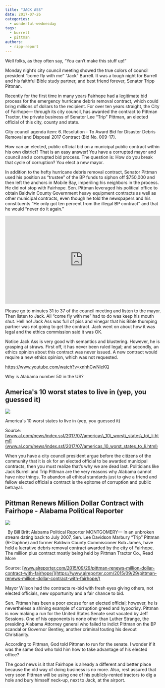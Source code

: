 ```yaml
---
title: "JACK ASS"
date: 2017-07-26
categories: 
  - wonderful-wednesday
tags: 
  - burrell
  - pittman
authors: 
  - ripp-report
---
```


Well folks, as they often say, “You can’t make this stuff up!”

Monday night’s city council meeting showed the true colors of council president “come fly with me” “Jack” Burrell. It was a tough night for Burrell and his faithful Bible study partner, and best friend forever, Senator Tripp Pittman.

Recently for the first time in many years Fairhope had a legitimate bid process for the emergency hurricane debris removal contract, which could bring millions of dollars to the recipient. For over ten years straight, the City of Fairhope― through its city council, has awarded the contract to Pittman Tractor, the private business of Senator Lee “Trip” Pittman, an elected official of this city, county and state.

City council agenda item: 6. Resolution - To Award Bid for Disaster Debris Removal and Disposal 2017 Contract (Bid No. 009-17).

How can an elected, public official bid on a municipal public contract within his own district? That is an easy answer! You have a corrupted mayor and council and a corrupted bid process. The question is: How do you break that cycle of corruption? You elect a new mayor.

In addition to the hefty hurricane debris removal contract, Senator Pittman used his position as “trustee” of the BP funds to siphon off $750,000 and then left the anchors in Mobile Bay, imperiling his neighbors in the process. He did not stop with Fairhope. Sen. Pittman leveraged his political office to obtain Baldwin County Government heavy equipment contracts as well as other municipal contracts, even though he told the newspapers and his constituents “He only got ten percent from the illegal BP contract” and that he would “never do it again.”

<iframe style="border: none; overflow: hidden;" src="https://cdn.rippreport.com/wp-content/uploads/2017/07/post.php?href=https%3A%2F%2Fwww.facebook.com%2FTheRippReport%2Fposts%2F1343505082344956&amp;width=500" width="500" height="284" frameborder="0" scrolling="no"></iframe>

Please go to minutes 31 to 37 of the council meeting and listen to the mayor. Then listen to Jack. All “come fly with me” had to do was keep his mouth shut. Hell no! Jack Ass was full of piss and vinegar that his Bible thumping partner was not going to get the contract. Jack went on about how it was legal and the ethics commission said it was OK.

Notice Jack Ass is very good with semantics and blustering. However, he is grasping at straws. First off, it has never been ruled legal; and secondly, an ethics opinion about this contract was never issued. A new contract would require a new ethics opinion, which was not requested.

https://www.youtube.com/watch?v=xnhhCwNleKQ

Why is Alabama number 50 in the US?

## America's 10 worst states to live in (yep, you guessed it)

![](https://cdn.rippreport.com/wp-content/uploads/2017/07/american-flagjpg-f6cd5e86dc941528.jpg)

America's 10 worst states to live in (yep, you guessed it)

Source: [www.al.com/news/index.ssf/2017/07/americas\_10\_worst\_states\_to\_li.html](www.al.com/news/index.ssf/2017/07/americas_10_worst_states_to_li.html)

When you have a city council president argue before the citizens of the community that it is ok for an elected official to be awarded municipal contracts, then you must realize that’s why we are dead last. Politicians like Jack Burrell and Trip Pittman are the very reasons why Alabama cannot have nice things. To abandon all ethical standards just to give a friend and fellow elected official a contract is the epitome of corruption and public betrayal.

## Pittman Renews Million Dollar Contract with Fairhope - Alabama Political Reporter

![](https://cdn.rippreport.com/wp-content/uploads/2017/07/money.jpg)

  By Bill Britt Alabama Political Reporter MONTGOMERY— In an unbroken stream dating back to July 2007, Sen. Lee Davidson Marbury “Trip” Pittman (R-Daphne) and former Baldwin County Commissioner Bob James, have held a lucrative debris removal contract awarded by the city of Fairhope. The million plus contract mostly being held by Pittman Tractor Co., Read More

Source: [www.alreporter.com/2015/09/29/pittman-renews-million-dollar-contract-with-fairhope/](https://www.alreporter.com/2015/09/29/pittman-renews-million-dollar-contract-with-fairhope/)

Mayor Wilson had the contracts re-bid with fresh eyes giving others, not elected officials, new opportunity and a fair chance to bid.

Sen. Pittman has been a poor excuse for an elected official; however, he is nevertheless a shining example of corruption greed and hypocrisy. Pittman is now making a run for the United States Senate seat vacated by Jeff Sessions. One of his opponents is none other than Luther Strange, the presiding Alabama Attorney general who failed to indict Pittman on the BP scandal or Governor Bentley, another criminal touting his devout Christianity.

According to Pittman, God told Pittman to run for the senate. I wonder if it was the same God who told him how to take advantage of his elected office?

The good news is it that Fairhope is already a different and better place because the old way of doing business is no more. Also, rest assured that very soon Pittman will be using one of his publicly-rented tractors to dig a hole and bury himself neck-up, next to Jack, at the airport.
